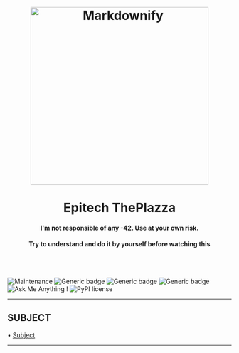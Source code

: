 <h1 align="center">
  <br>
  <a href="http://www.epitech.eu/fr"><img src="https://upload.wikimedia.org/wikipedia/commons/2/2d/Epitech.png" alt="Markdownify" width="400"></a>
  <br><br>
  Epitech ThePlazza
  <br>
</h1>

<h4 align="center">I'm not responsible of any -42. Use at your own risk.</h4>
<h4 align="center">Try to understand and do it by yourself before watching this</h4>
<br><br/>

![Maintenance](https://img.shields.io/badge/maintained%3F-no-red.svg)
![Generic badge](https://img.shields.io/badge/build-functionnal-orange.svg)
![Generic badge](https://img.shields.io/badge/passed-100%25-green.svg)
![Generic badge](https://img.shields.io/badge/UnitTest-Yes-blue.svg)
![Ask Me Anything !](https://img.shields.io/badge/made%20with-C++-1abc9c.svg)
![PyPI license](https://img.shields.io/pypi/l/ansicolortags.svg)

---


## SUBJECT

• <a href="https://github.com/BourgeoisBenjamin/epitech-theplazza/blob/master/B-CCP-400_plazza.pdf">Subject</a>

---
